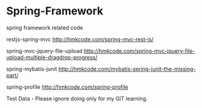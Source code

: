 Spring-Framework
================

spring framework related code

restjs-spring-mvc http://hmkcode.com/spring-mvc-rest-js/

spring-mvc-jquery-file-upload http://hmkcode.com/spring-mvc-jquery-file-upload-multiple-dragdrop-progress/

spring-mybatis-junit http://hmkcode.com/mybatis-spring-junit-the-missing-part/

spring-profile http://hmkcode.com/spring-profile

Test Data - Please ignore doing only for my GIT learning.
